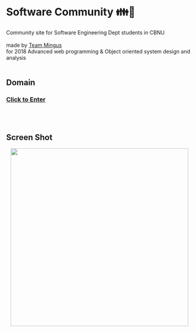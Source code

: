 # Software Community 👪💬

Community site for Software Engineering Dept students in CBNU
<br>
<br>
made by [Team Mingus](https://github.com/MingusBob) <br>
for 2018 Advanced web programming & Object oriented system design and analysis
<br>
<br>

## Domain


### <a href = "http://222.105.81.95:9791/">Click to Enter</a>


<br>
<br>

## Screen Shot

<p align="center">
<img src="https://user-images.githubusercontent.com/38183241/50037437-829b9d00-0054-11e9-8870-0da9ebd714df.png" 
width="480" height="480" />
</p>
